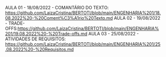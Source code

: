 AULA 01 - 18/08/2022 - COMANTÁRIO DO TEXTO: https://github.com/LaizaCristina/BERTOTI/blob/main/ENGENHARIA%201/18.08.2022%20-%20Coment%C3%A1rio%20Texto.md
AULA 02 - 19/08/2022 - TRADE-OFFS:https://github.com/LaizaCristina/BERTOTI/blob/main/ENGENHARIA%201/19.08.2022%20-%20Trade-offs.md
AULA 03 - 25/08/2022 - ATIVIDADES DE REQUISITOS: https://github.com/LaizaCristina/BERTOTI/blob/main/ENGENHARIA%201/25.08.2022%20-%20Requisitos.md
